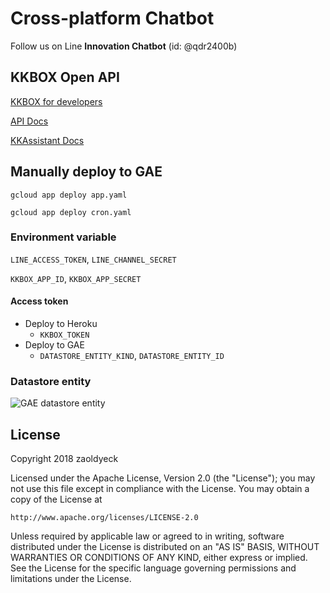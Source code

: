 # Cross-platform Chatbot
Follow us on Line **Innovation Chatbot** (id: @qdr2400b)

## KKBOX Open API
[KKBOX for developers](https://developer.kkbox.com/)

[API Docs](https://docs-en.kkbox.codes/)

[KKAssistant Docs](https://docs-zhtw.kkbox.codes/lab/)

## Manually deploy to GAE
`gcloud app deploy app.yaml`

`gcloud app deploy cron.yaml`

### Environment variable
`LINE_ACCESS_TOKEN`, `LINE_CHANNEL_SECRET`

`KKBOX_APP_ID`, `KKBOX_APP_SECRET`

#### Access token
- Deploy to Heroku
    - `KKBOX_TOKEN`
- Deploy to GAE
    - `DATASTORE_ENTITY_KIND`, `DATASTORE_ENTITY_ID`

### Datastore entity
![GAE datastore entity](https://i.imgur.com/NBBlsp9.jpg)

## License

Copyright 2018 zaoldyeck

Licensed under the Apache License, Version 2.0 (the "License");
you may not use this file except in compliance with the License.
You may obtain a copy of the License at

    http://www.apache.org/licenses/LICENSE-2.0

Unless required by applicable law or agreed to in writing, software
distributed under the License is distributed on an "AS IS" BASIS,
WITHOUT WARRANTIES OR CONDITIONS OF ANY KIND, either express or implied.
See the License for the specific language governing permissions and
limitations under the License.
